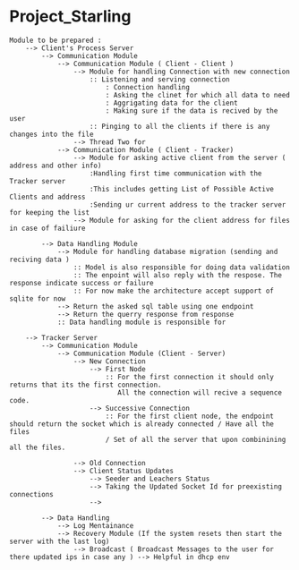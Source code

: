 # Project_Starling

	Module to be prepared :
		--> Client's Process Server  
			--> Communication Module
				--> Communication Module ( Client - Client )
					--> Module for handling Connection with new connection 
						:: Listening and serving connection 
							: Connection handling 
							: Asking the clinet for which all data to need
							: Aggrigating data for the client 
							: Making sure if the data is recived by the user 
						:: Pinging to all the clients if there is any changes into the file 
					--> Thread Two for 
				--> Communication Module ( Client - Tracker)
					--> Module for asking active client from the server ( address and other info)
						:Handling first time communication with the Tracker server 
						:This includes getting List of Possible Active Clients and address 
						:Sending ur current address to the tracker server for keeping the list
					--> Module for asking for the client address for files in case of failiure 
			
			--> Data Handling Module
				--> Module for handling database migration (sending and reciving data ) 
					:: Model is also responsible for doing data validation 
					:: The enpoint will also reply with the respose. The response indicate success or failure 
					:: For now make the architecture accept support of sqlite for now 
				--> Return the asked sql table using one endpoint 
				--> Return the querry response from response
				:: Data handling module is responsible for 
				
		--> Tracker Server 
			--> Communication Module
				--> Communication Module (Client - Server)
					--> New Connection 
						--> First Node 
							:: For the first connection it should only returns that its the first connection. 
							   All the connection will recive a sequence code.
						--> Successive Connection 
							:: For the first client node, the endpoint should return the socket which is already connected / Have all the files 
							/ Set of all the server that upon combinining all the files.

					--> Old Connection 
					--> Client Status Updates 
						--> Seeder and Leachers Status 
						--> Taking the Updated Socket Id for preexisting connections 
						--> 
				
			--> Data Handling
				--> Log Mentainance 
				--> Recovery Module (If the system resets then start the server with the last log) 
					--> Broadcast ( Broadcast Messages to the user for there updated ips in case any ) --> Helpful in dhcp env
				

